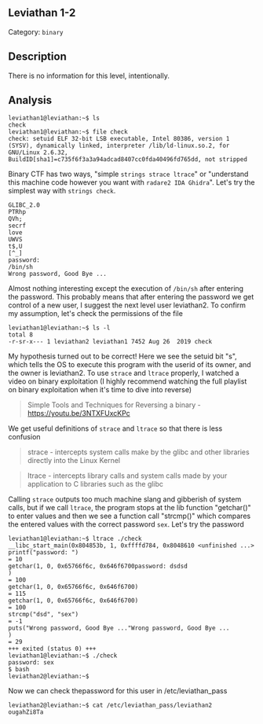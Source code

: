 ## Leviathan 1-2
Category: `binary`

## Description
There is no information for this level, intentionally.

## Analysis
```
leviathan1@leviathan:~$ ls
check
leviathan1@leviathan:~$ file check 
check: setuid ELF 32-bit LSB executable, Intel 80386, version 1 (SYSV), dynamically linked, interpreter /lib/ld-linux.so.2, for GNU/Linux 2.6.32, BuildID[sha1]=c735f6f3a3a94adcad8407cc0fda40496fd765dd, not stripped
```

Binary CTF has two ways, "simple `strings strace ltrace`" or "understand this machine code however you want with `radare2 IDA Ghidra`". Let's try the simplest way with `strings check`.
```
GLIBC_2.0
PTRhp
QVh;
secrf
love
UWVS
t$,U
[^_]
password: 
/bin/sh
Wrong password, Good Bye ...
```
Almost nothing interesting except the execution of `/bin/sh` after entering the password. This probably means that after entering the password we get control of a new user, I suggest the next level user leviathan2. To confirm my assumption, let's check the permissions of the file
```
leviathan1@leviathan:~$ ls -l 
total 8
-r-sr-x--- 1 leviathan2 leviathan1 7452 Aug 26  2019 check
```
My hypothesis turned out to be correct! Here we see the setuid bit "s", which tells the OS to execute this program with the userid of its owner, and the owner is leviathan2. To use `strace` and `ltrace` properly, I watched a video on binary exploitation (I highly recommend watching the full playlist on binary exploitation when it's time to dive into reverse)
> Simple Tools and Techniques for Reversing a binary - https://youtu.be/3NTXFUxcKPc

We get useful definitions of `strace` and `ltrace` so that there is less confusion
> strace - intercepts system calls make by the glibc and other libraries directly into the Linux Kernel

> ltrace - intercepts library calls and system calls made by your application to C libraries such as the glibc

Calling `strace` outputs too much machine slang and gibberish of system calls, but if we call `ltrace`, the program stops at the lib function "getchar()" to enter values and then we see a function call "strcmp()" which compares the entered values with the correct password `sex`. Let's try the password
```
leviathan1@leviathan:~$ ltrace ./check 
__libc_start_main(0x804853b, 1, 0xffffd784, 0x8048610 <unfinished ...>
printf("password: ")                                                                                                    = 10
getchar(1, 0, 0x65766f6c, 0x646f6700password: dsdsd
)                                                                                   = 100
getchar(1, 0, 0x65766f6c, 0x646f6700)                                                                                   = 115
getchar(1, 0, 0x65766f6c, 0x646f6700)                                                                                   = 100
strcmp("dsd", "sex")                                                                                                    = -1
puts("Wrong password, Good Bye ..."Wrong password, Good Bye ...
)                                                                                    = 29
+++ exited (status 0) +++
leviathan1@leviathan:~$ ./check 
password: sex
$ bash
leviathan2@leviathan:~$ 
```
Now we can check thepassword for this user in /etc/leviathan_pass
```
leviathan2@leviathan:~$ cat /etc/leviathan_pass/leviathan2
ougahZi8Ta
```

